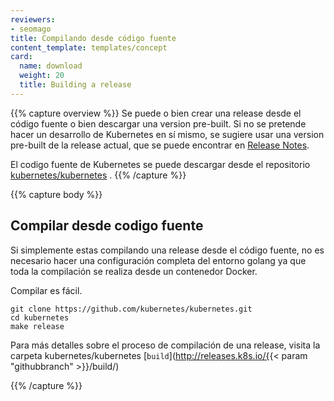 ```yaml
---
reviewers:
- seomago
title: Compilando desde código fuente
content_template: templates/concept
card:
  name: download
  weight: 20
  title: Building a release
---
```

{{% capture overview %}}
Se puede o bien crear una release desde el código fuente o bien descargar una version pre-built. Si no se pretende hacer un desarrollo de Kubernetes en sí mismo, se sugiere usar una version pre-built de la release actual, que se puede encontrar en [Release Notes](/docs/setup/release/notes/).

El codigo fuente de Kubernetes se puede descargar desde el repositorio [kubernetes/kubernetes](https://github.com/kubernetes/kubernetes) .
{{% /capture %}}

{{% capture body %}}
## Compilar desde codigo fuente

Si simplemente estas compilando una release desde el código fuente, no es necesario hacer una configuración completa del entorno golang ya que toda la compilación se realiza desde un contenedor Docker.

Compilar es fácil.

```shell
git clone https://github.com/kubernetes/kubernetes.git
cd kubernetes
make release
```

Para más detalles sobre el proceso de compilación de una release, visita la carpeta kubernetes/kubernetes [`build`](http://releases.k8s.io/{{< param "githubbranch" >}}/build/) 



{{% /capture %}}
